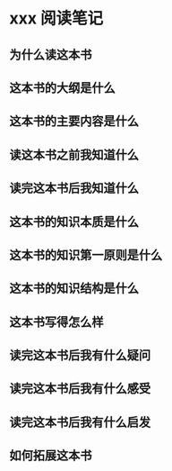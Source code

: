 # xxx 阅读笔记

## 为什么读这本书

## 这本书的大纲是什么

## 这本书的主要内容是什么

## 读这本书之前我知道什么

## 读完这本书后我知道什么

## 这本书的知识本质是什么

## 这本书的知识第一原则是什么

## 这本书的知识结构是什么

## 这本书写得怎么样

## 读完这本书后我有什么疑问

## 读完这本书后我有什么感受

## 读完这本书后我有什么启发

## 如何拓展这本书
